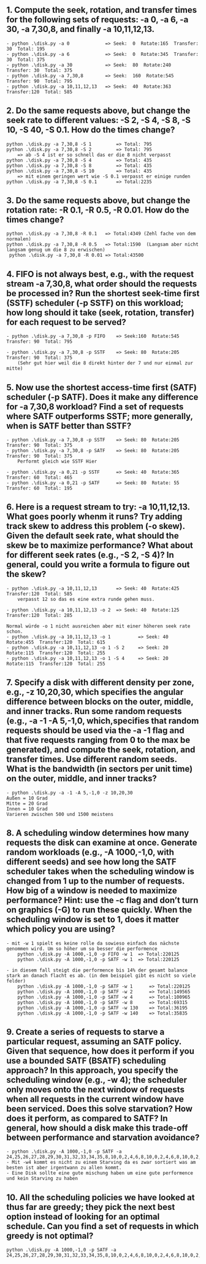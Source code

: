 ## 1. Compute the seek, rotation, and transfer times for the following sets of requests: -a 0, -a 6, -a 30, -a 7,30,8, and finally -a 10,11,12,13.
    - python .\disk.py -a 0             => Seek:  0  Rotate:165  Transfer: 30  Total: 195
    - python .\disk.py -a 6             => Seek:  0  Rotate:345  Transfer: 30  Total: 375
    - python .\disk.py -a 30            => Seek:  80  Rotate:240  Transfer: 30  Total: 375
    - python .\disk.py -a 7,30,8        => Seek:  160  Rotate:545  Transfer: 90  Total: 795
    - python .\disk.py -a 10,11,12,13   => Seek:  40  Rotate:363  Transfer:120  Total: 585

## 2. Do the same requests above, but change the seek rate to different values: -S 2, -S 4, -S 8, -S 10, -S 40, -S 0.1. How do the times change?

    python .\disk.py -a 7,30,8 -S 1         => Total: 795
    python .\disk.py -a 7,30,8 -S 2         => Total: 795
        => ab -S 4 ist er so schnell das er die 8 nicht verpasst
    python .\disk.py -a 7,30,8 -S 4         => Total: 435   
    python .\disk.py -a 7,30,8 -S 8         => Total: 435 
    python .\disk.py -a 7,30,8 -S 10        => Total: 435 
        => mit einem geringen wert wie -S 0.1 verpasst er einige runden
    python .\disk.py -a 7,30,8 -S 0.1       => Total:2235

## 3. Do the same requests above, but change the rotation rate: -R 0.1, -R 0.5, -R 0.01. How do the times change?
    python .\disk.py -a 7,30,8 -R 0.1   => Total:4349 (Zehl fache von dem normalen)
    python .\disk.py -a 7,30,8 -R 0.5   => Total:1590  (Langsam aber nicht langsam genug um die 8 zu erwischen)
     python .\disk.py -a 7,30,8 -R 0.01 => Total:43500

## 4. FIFO is not always best, e.g., with the request stream -a 7,30,8, what order should the requests be processed in? Run the shortest seek-time first (SSTF) scheduler (-p SSTF) on this workload; how long should it take (seek, rotation, transfer) for each request to be served?
    - python .\disk.py -a 7,30,8 -p FIFO    => Seek:160  Rotate:545  Transfer: 90  Total: 795

    - python .\disk.py -a 7,30,8 -p SSTF    => Seek: 80  Rotate:205  Transfer: 90  Total: 375
        (Sehr gut hier weil die 8 direkt hinter der 7 und nur einmal zur mitte)
    
## 5. Now use the shortest access-time first (SATF) scheduler (-p SATF). Does it make any difference for -a 7,30,8 workload? Find a set of requests where SATF outperforms SSTF; more generally, when is SATF better than SSTF?
    - python .\disk.py -a 7,30,8 -p SSTF    => Seek: 80  Rotate:205  Transfer: 90  Total: 375
    - python .\disk.py -a 7,30,8 -p SATF    => Seek: 80  Rotate:205  Transfer: 90  Total: 375
        Performt gleich wie SSTF Hier

    - python .\disk.py -a 0,21 -p SSTF      => Seek: 40  Rotate:365  Transfer: 60  Total: 465
    - python .\disk.py -a 0,21 -p SATF      => Seek: 80  Rotate: 55  Transfer: 60  Total: 195

## 6. Here is a request stream to try: -a 10,11,12,13. What goes poorly whenm it runs? Try adding track skew to address this problem (-o skew). Given the default seek rate, what should the skew be to maximize performance? What about for different seek rates (e.g., -S 2, -S 4)? In general, could you write a formula to figure out the skew?

    - python .\disk.py -a 10,11,12,13       => Seek: 40  Rotate:425  Transfer:120  Total: 585
        verpasst 12 so das es eine extra runde gehen muss.

    - python .\disk.py -a 10,11,12,13 -o 2  => Seek: 40  Rotate:125  Transfer:120  Total: 285

    Normal würde -o 1 nicht ausreichen aber mit einer höheren seek rate schon.
    - python .\disk.py -a 10,11,12,13 -o 1          => Seek: 40  Rotate:455  Transfer:120  Total: 615
    - python .\disk.py -a 10,11,12,13 -o 1 -S 2     => Seek: 20  Rotate:115  Transfer:120  Total: 255
    - python .\disk.py -a 10,11,12,13 -o 1 -S 4     => Seek: 20  Rotate:115  Transfer:120  Total: 255

## 7. Specify a disk with different density per zone, e.g., -z 10,20,30, which specifies the angular difference between blocks on the outer, middle, and inner tracks. Run some random requests (e.g., -a -1 -A 5,-1,0, which,specifies that random requests should be used via the -a -1 flag and that five requests ranging from 0 to the max be generated), and compute the seek, rotation, and transfer times. Use different random seeds. What is the bandwidth (in sectors per unit time) on the outer, middle, and inner tracks?
    - python .\disk.py -a -1 -A 5,-1,0 -z 10,20,30
    Außen = 10 Grad
    Mitte = 20 Grad
    Innen = 10 Grad
    Varieren zwischen 500 und 1500 meistens 

## 8. A scheduling window determines how many requests the disk can examine at once. Generate random workloads (e.g., -A 1000,-1,0, with different seeds) and see how long the SATF scheduler takes when the scheduling window is changed from 1 up to the number of requests. How big of a window is needed to maximize performance? Hint: use the -c flag and don’t turn on graphics (-G) to run these quickly. When the scheduling window is set to 1, does it matter which policy you are using?
    - mit -w 1 spielt es keine rolle da sowieso einfach das nächste genommen wird. Um so höher um so besser die performence
        python .\disk.py -A 1000,-1,0 -p FIFO -w 1  => Total:220125
        python .\disk.py -A 1000,-1,0 -p SATF -w 1  => Total:220125

    - in diesem fall steigt die performence bis 14% der gesamt balance stark an danach flacht es ab. (in dem beispiel gibt es nicht so viele felder)
        python .\disk.py -A 1000,-1,0 -p SATF -w 1      => Total:220125
        python .\disk.py -A 1000,-1,0 -p SATF -w 2      => Total:149565
        python .\disk.py -A 1000,-1,0 -p SATF -w 4      => Total:100965
        python .\disk.py -A 1000,-1,0 -p SATF -w 8      => Total:69315
        python .\disk.py -A 1000,-1,0 -p SATF -w 130    => Total:36195
        python .\disk.py -A 1000,-1,0 -p SATF -w 140    => Total:35835


## 9. Create a series of requests to starve a particular request, assuming an SATF policy. Given that sequence, how does it perform if you use a bounded SATF (BSATF) scheduling approach? In this approach, you specify the scheduling window (e.g., -w 4); the scheduler only moves onto the next window of requests when all requests in the current window have been serviced. Does this solve starvation? How does it perform, as compared to SATF? In general, how should a disk make this trade-off between performance and starvation avoidance?
    - python .\disk.py -A 1000,-1,0 -p SATF -a 24,25,26,27,28,29,30,31,32,33,34,35,8,10,0,2,4,6,8,10,0,2,4,6,8,10,0,2,4,6,8,10,0,2,4,6,8,10,0,2,4,6,8,10,0,2,4,6,8,10,0,2,4,6
    - Mit -w4 kommt es nicht zu einem Starving da es zwar sortiert was am besten ist aber irgentwann zu allen kommt.
    - Eine Disk sollte eine gute mischung haben um eine gute performence und kein Starving zu haben

## 10. All the scheduling policies we have looked at thus far are greedy; they pick the next best option instead of looking for an optimal schedule. Can you find a set of requests in which greedy is not optimal?
    python .\disk.py -A 1000,-1,0 -p SATF -a 24,25,26,27,28,29,30,31,32,33,34,35,8,10,0,2,4,6,8,10,0,2,4,6,8,10,0,2,4,6,8,10,0,2,4,6,8,10,0,2,4,6,8,10,0,2,4,6,8,10,0,2,4,6
    